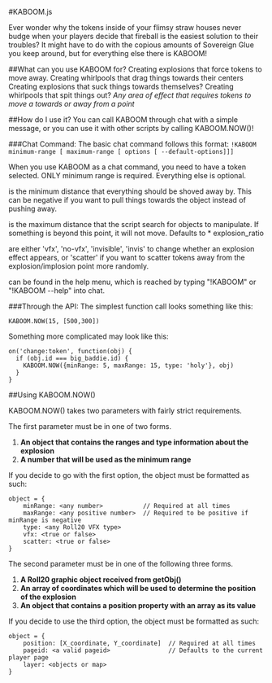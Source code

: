#KABOOM.js

Ever wonder why the tokens inside of your flimsy straw houses never budge when your players decide that fireball is the easiest solution to their troubles? It might have to do with the copious amounts of Sovereign Glue you keep around, but for everything else there is KABOOM!

##What can you use KABOOM for?
Creating explosions that force tokens to move away.
Creating whirlpools that drag things towards their centers
Creating explosions that suck things towards themselves?
Creating whirlpools that spit things out?
*Any area of effect that requires tokens to move a towards or away from a point*

##How do I use it?
You can call KABOOM through chat with a simple message, or you can use it with other scripts by calling KABOOM.NOW()!

###Chat Command:
The basic chat command follows this format:
`!KABOOM minimum-range [ maximum-range [ options [ --default-options]]]`


When you use KABOOM as a chat command, you need to have a token selected. ONLY minimum range is required.
Everything else is optional.

*<minimum-range>* is the minimum distance that everything should be shoved away by. This can be negative
                if you want to pull things towards the object instead of pushing away.

*<maximum-range>* is the maximum distance that the script search for objects to manipulate. If something is
                beyond this point, it will not move. Defaults to <minimum range> * explosion_ratio

*<options>* are either 'vfx', 'no-vfx', 'invisible', 'invis' to change whether an explosion effect appears,
          or 'scatter' if you want to scatter tokens away from the explosion/implosion point more randomly.

*<more-options>* can be found in the help menu, which is reached by typing "!KABOOM" or "!KABOOM --help" into chat.

###Through the API:
The simplest function call looks something like this:
```
KABOOM.NOW(15, [500,300])
```

Something more complicated may look like this:
```
on('change:token', function(obj) {
  if (obj.id === big_baddie.id) {
    KABOOM.NOW({minRange: 5, maxRange: 15, type: 'holy'}, obj)
  }
}
```

##Using KABOOM.NOW()

KABOOM.NOW() takes two parameters with fairly strict requirements.

The first parameter must be in one of two forms.

1. __An object that contains the ranges and type information about the explosion__
2. __A number that will be used as the minimum range__

If you decide to go with the first option, the object must be formatted as such:
```
object = {
    minRange: <any number>           // Required at all times
    maxRange: <any positive number>  // Required to be positive if minRange is negative
    type: <any Roll20 VFX type>
    vfx: <true or false>
    scatter: <true or false>
}
```

The second parameter must be in one of the following three forms.

1. __A Roll20 graphic object received from getObj()__
2. __An array of coordinates which will be used to determine the position of the explosion__
3. __An object that contains a position property with an array as its value__

If you decide to use the third option, the object must be formatted as such:
```
object = {
    position: [X_coordinate, Y_coordinate]  // Required at all times
    pageid: <a valid pageid>                // Defaults to the current player page
    layer: <objects or map>
}
```
